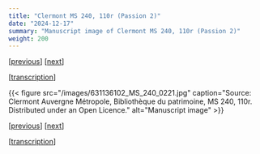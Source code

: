 ```yaml
---
title: "Clermont MS 240, 110r (Passion 2)"
date: "2024-12-17"
summary: "Manuscript image of Clermont MS 240, 110r (Passion 2)"
weight: 200
---
```


\[[previous](/docs/ms240-109v)\] \[[next](/docs/ms240-110v)\] 

\[[transcription](/docs/passion)\]

{{< figure src="/images/631136102_MS_240_0221.jpg" caption="Source: Clermont Auvergne Métropole, Bibliothèque du patrimoine, MS 240, 110r. Distributed under an Open Licence." alt="Manuscript image" >}}

\[[previous](/docs/ms240-109v)\] \[[next](/docs/ms240-110v)\] 

\[[transcription](/docs/passion)\]
